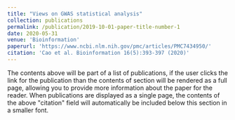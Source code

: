 ```yaml
---
title: "Views on GWAS statistical analysis"
collection: publications
permalink: /publication/2019-10-01-paper-title-number-1
date: 2020-05-31
venue: 'Bioinformation'
paperurl: 'https://www.ncbi.nlm.nih.gov/pmc/articles/PMC7434950/'
citation: 'Cao et al. Bioinformation 16(5):393-397 (2020)'
---
```


The contents above will be part of a list of publications, if the user clicks the link for the publication than the contents of section will be rendered as a full page, allowing you to provide more information about the paper for the reader. When publications are displayed as a single page, the contents of the above "citation" field will automatically be included below this section in a smaller font.
